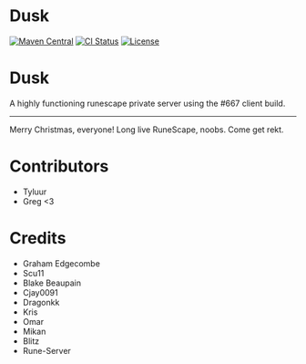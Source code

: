 # Dusk

[![Maven Central](https://img.shields.io/maven-central/v/dusk-rs/dusk/maven-central.svg)](https://search.maven.org/search?q=g:dusk-rs/dusk)
[![CI Status](https://github.com/dusk-rs/dusk/workflows/ci/badge.svg)](https://github.com/dusk-rs/dusk/actions?query=workflow%3Aci) [![License](https://img.shields.io/github/license/michaelbull/kotlin-inline-logger.svg)](https://github.com/dusk-rs/dusk/blob/master/LICENSE)

# Dusk

A highly functioning runescape private server using the #667 client build. 

----
Merry Christmas, everyone! Long live RuneScape, noobs. 
Come get rekt.

# Contributors
* Tyluur
* Greg <3

# Credits
* Graham Edgecombe
* Scu11
* Blake Beaupain
* Cjay0091
* Dragonkk
* Kris
* Omar 
* Mikan
* Blitz
* Rune-Server

